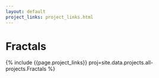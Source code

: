 ```yaml
---
layout: default
project_links: project_links.html
---
```


Fractals
========
{% include {{page.project_links}} proj=site.data.projects.all-projects.Fractals %}

